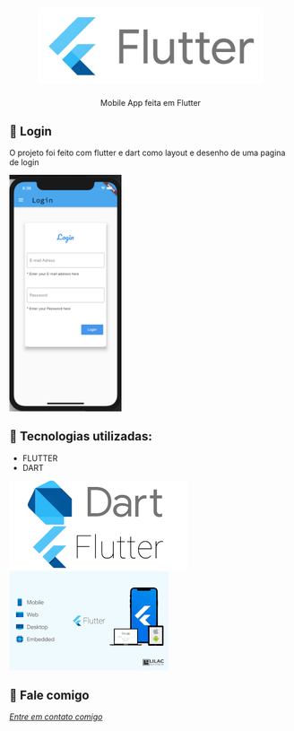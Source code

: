 <h1 align="center">
    <img width="400" src="assets/flutter.jpeg" />
</h1>


<p align="center">
Mobile App feita em Flutter
</p>

📌 Login
------------------
O projeto foi feito com flutter e dart como layout e desenho de uma pagina de login


<img width="200" src="assets/login.png" alt="page-home">


🔧 Tecnologias utilizadas:
------------------

- FLUTTER
- DART 


<img src="assets/dartflutter.png" alt="page-home">
<img src="assets/images.png" alt="page-home">


💬 Fale comigo
------------------
[*Entre em contato comigo*](https://www.linkedin.com/in/ivo-baptista-3712144/)








